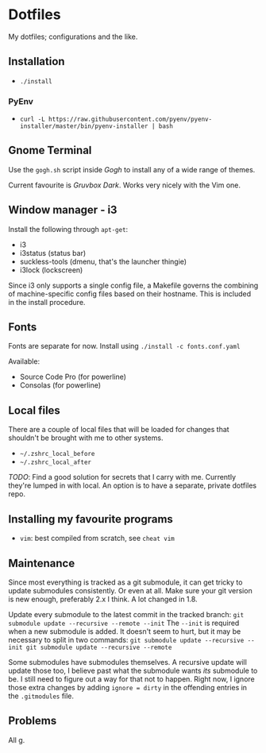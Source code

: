 # Dotfiles

My dotfiles; configurations and the like.

## Installation

- `./install`

### PyEnv

- `curl -L https://raw.githubusercontent.com/pyenv/pyenv-installer/master/bin/pyenv-installer | bash`

## Gnome Terminal

Use the `gogh.sh` script inside _Gogh_ to install any of a wide range of themes.

Current favourite is _Gruvbox Dark_. Works very nicely with the Vim one.

## Window manager - i3

Install the following through `apt-get`:
- i3
- i3status (status bar)
- suckless-tools (dmenu, that's the launcher thingie)
- i3lock (lockscreen)

Since i3 only supports a single config file,
a Makefile governs the combining of machine-specific
config files based on their hostname.
This is included in the install procedure.

## Fonts

Fonts are separate for now.
Install using `./install -c fonts.conf.yaml`

Available:
- Source Code Pro (for powerline)
- Consolas (for powerline)

## Local files

There are a couple of local files that will be loaded for changes that shouldn't be brought with me to other systems.

- `~/.zshrc_local_before`
- `~/.zshrc_local_after`

_TODO_: Find a good solution for secrets that I carry with me. Currently they're lumped in with local. An option is to have a separate, private dotfiles repo.

## Installing my favourite programs
- `vim`: best compiled from scratch, see `cheat vim`

## Maintenance

Since most everything is tracked as a git submodule,
it can get tricky to update submodules consistently.
Or even at all.
Make sure your git version is new enough,
preferably 2.x I think.
A lot changed in 1.8.

Update every submodule to the latest commit in the tracked branch:
``git submodule update --recursive --remote --init``
The `--init` is required when a new submodule is added.
It doesn't seem to hurt,
but it may be necessary to split in two commands:
``git submodule update --recursive --init
git submodule update --recursive --remote``

Some submodules have submodules themselves.
A recursive update will update those too,
I believe past what the submodule wants _its_ submodule to be.
I still need to figure out a way for that not to happen.
Right now, I ignore those extra changes
by adding `ignore = dirty` in the offending
entries in the `.gitmodules` file.

## Problems

All g.
